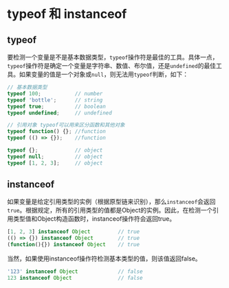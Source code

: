# typeof 和 instanceof

## typeof

要检测一个变量是不是基本数据类型，`typeof`操作符是最佳的工具。具体一点，`typeof`操作符是确定一个变量是字符串、数值、布尔值，还是`undefined`的最佳工具。如果变量的值是一个对象或`null`，则无法用`typeof`判断，如下：

```js
// 基本数据类型
typeof 100;           // number
typeof 'bottle';      // string
typeof true;          // boolean
typeof undefined;     // undefined

// 引用对象 typeof可以用来区分函数和其他对象
typeof function() {}; //function
typeof (() => {});    //function

typeof {};            // object
typeof null;          // object
typeof [1, 2, 3];     // object
```

## instanceof

如果变量是给定引用类型的实例（根据原型链来识别），那么`instanceof`会返回`true`。根据规定，所有的引用类型的值都是Object的实例。因此，在检测一个引用类型值和Object构造函数时，instanceof操作符会返回true。
```js
[1, 2, 3] instanceof Object         // true
(() => {}) instanceof Object        // true
(function(){}) instanceof Object    // true
```
当然，如果使用instanceof操作符检测基本类型的值，则该值返回false。
```js
'123' instanceof Object             // false
123 instanceof Object               // false
```